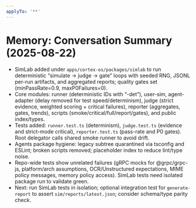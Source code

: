 ```yaml
---
applyTo: '**'
---
```


# Memory: Conversation Summary (2025-08-22)

- SimLab added under `apps/cortex-os/packages/simlab` to run deterministic “simulate → judge → gate” loops with seeded RNG, JSONL per-run artifacts, and aggregated reports; quality gates set (minPassRate=0.9, maxP0Failures=0).
- Core modules: runner (deterministic IDs with “-det”), user-sim, agent-adapter (delay removed for test speed/determinism), judge (strict evidence, weighted scoring + critical failures), reporter (aggregates, gates, trends), scripts (smoke/critical/full/report/gates), and public index/types.
- Tests added: `runner.test.ts` (determinism), `judge.test.ts` (evidence and strict-mode critical), `reporter.test.ts` (pass-rate and P0 gates). Root delegator calls shared smoke runner to avoid drift.
- Agents package hygiene: legacy subtree quarantined via tsconfig and ESLint; broken scripts removed; placeholder index to reduce lint/type noise.
- Repo-wide tests show unrelated failures (gRPC mocks for @grpc/grpc-js, platform/arch assumptions, OCR/Unstructured expectations, MIME policy messages, memory policy access). SimLab tests need isolated package run to validate green.
- Next: run SimLab tests in isolation; optional integration test for `generate-report` to assert `sim/reports/latest.json`; consider schema/type parity check.
